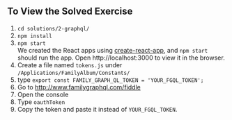 ## To View the Solved Exercise
1. `cd solutions/2-graphql/`
2. `npm install`
3. `npm start`
  <br/>We created the React apps using [create-react-app](https://github.com/facebook/create-react-app), and `npm start` should run the app. Open http://localhost:3000 to view it in the browser.
4. Create a file named `tokens.js` under `/Applications/FamilyAlbum/Constants/`
5. type `export const FAMILY_GRAPH_QL_TOKEN = 'YOUR_FGQL_TOKEN';`
6. Go to http://www.familygraphql.com/fiddle 
7. Open the console
8. Type `oauthToken`
9. Copy the token and paste it instead of `YOUR_FGQL_TOKEN`.
